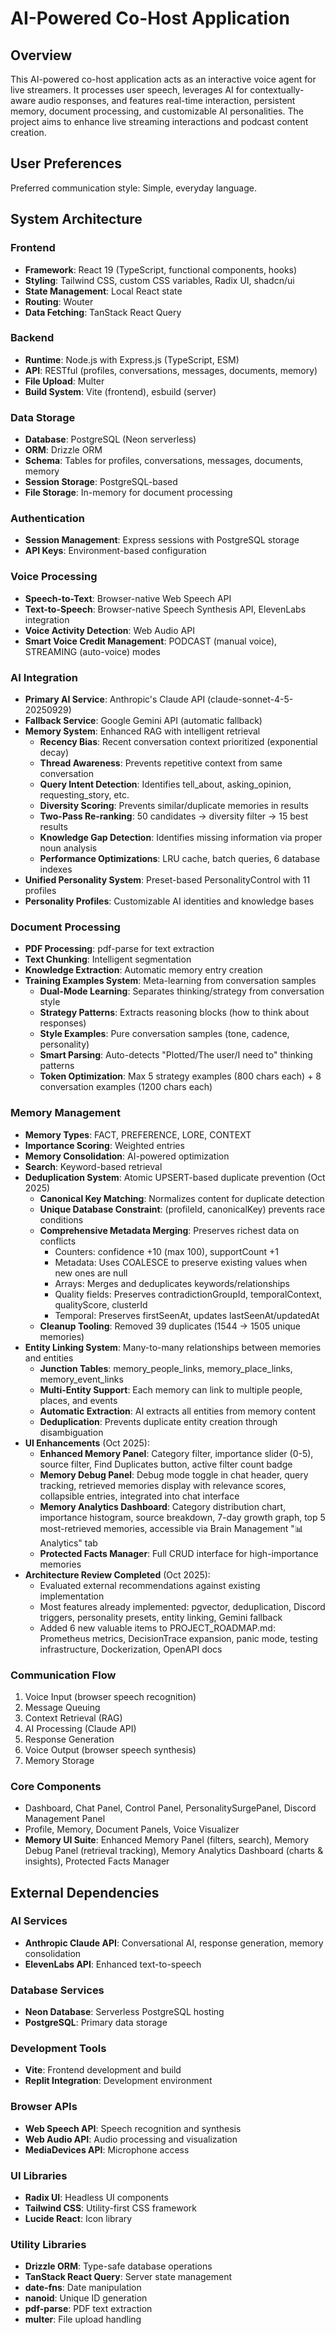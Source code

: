 # AI-Powered Co-Host Application

## Overview
This AI-powered co-host application acts as an interactive voice agent for live streamers. It processes user speech, leverages AI for contextually-aware audio responses, and features real-time interaction, persistent memory, document processing, and customizable AI personalities. The project aims to enhance live streaming interactions and podcast content creation.

## User Preferences
Preferred communication style: Simple, everyday language.

## System Architecture

### Frontend
- **Framework**: React 19 (TypeScript, functional components, hooks)
- **Styling**: Tailwind CSS, custom CSS variables, Radix UI, shadcn/ui
- **State Management**: Local React state
- **Routing**: Wouter
- **Data Fetching**: TanStack React Query

### Backend
- **Runtime**: Node.js with Express.js (TypeScript, ESM)
- **API**: RESTful (profiles, conversations, messages, documents, memory)
- **File Upload**: Multer
- **Build System**: Vite (frontend), esbuild (server)

### Data Storage
- **Database**: PostgreSQL (Neon serverless)
- **ORM**: Drizzle ORM
- **Schema**: Tables for profiles, conversations, messages, documents, memory
- **Session Storage**: PostgreSQL-based
- **File Storage**: In-memory for document processing

### Authentication
- **Session Management**: Express sessions with PostgreSQL storage
- **API Keys**: Environment-based configuration

### Voice Processing
- **Speech-to-Text**: Browser-native Web Speech API
- **Text-to-Speech**: Browser-native Speech Synthesis API, ElevenLabs integration
- **Voice Activity Detection**: Web Audio API
- **Smart Voice Credit Management**: PODCAST (manual voice), STREAMING (auto-voice) modes

### AI Integration
- **Primary AI Service**: Anthropic's Claude API (claude-sonnet-4-5-20250929)
- **Fallback Service**: Google Gemini API (automatic fallback)
- **Memory System**: Enhanced RAG with intelligent retrieval
  - **Recency Bias**: Recent conversation context prioritized (exponential decay)
  - **Thread Awareness**: Prevents repetitive context from same conversation
  - **Query Intent Detection**: Identifies tell_about, asking_opinion, requesting_story, etc.
  - **Diversity Scoring**: Prevents similar/duplicate memories in results
  - **Two-Pass Re-ranking**: 50 candidates → diversity filter → 15 best results
  - **Knowledge Gap Detection**: Identifies missing information via proper noun analysis
  - **Performance Optimizations**: LRU cache, batch queries, 6 database indexes
- **Unified Personality System**: Preset-based PersonalityControl with 11 profiles
- **Personality Profiles**: Customizable AI identities and knowledge bases

### Document Processing
- **PDF Processing**: pdf-parse for text extraction
- **Text Chunking**: Intelligent segmentation
- **Knowledge Extraction**: Automatic memory entry creation
- **Training Examples System**: Meta-learning from conversation samples
  - **Dual-Mode Learning**: Separates thinking/strategy from conversation style
  - **Strategy Patterns**: Extracts reasoning blocks (how to think about responses)
  - **Style Examples**: Pure conversation samples (tone, cadence, personality)
  - **Smart Parsing**: Auto-detects "Plotted/The user/I need to" thinking patterns
  - **Token Optimization**: Max 5 strategy examples (800 chars each) + 8 conversation examples (1200 chars each)

### Memory Management
- **Memory Types**: FACT, PREFERENCE, LORE, CONTEXT
- **Importance Scoring**: Weighted entries
- **Memory Consolidation**: AI-powered optimization
- **Search**: Keyword-based retrieval
- **Deduplication System**: Atomic UPSERT-based duplicate prevention (Oct 2025)
  - **Canonical Key Matching**: Normalizes content for duplicate detection
  - **Unique Database Constraint**: (profileId, canonicalKey) prevents race conditions
  - **Comprehensive Metadata Merging**: Preserves richest data on conflicts
    - Counters: confidence +10 (max 100), supportCount +1
    - Metadata: Uses COALESCE to preserve existing values when new ones are null
    - Arrays: Merges and deduplicates keywords/relationships
    - Quality fields: Preserves contradictionGroupId, temporalContext, qualityScore, clusterId
    - Temporal: Preserves firstSeenAt, updates lastSeenAt/updatedAt
  - **Cleanup Tooling**: Removed 39 duplicates (1544 → 1505 unique memories)
- **Entity Linking System**: Many-to-many relationships between memories and entities
  - **Junction Tables**: memory_people_links, memory_place_links, memory_event_links
  - **Multi-Entity Support**: Each memory can link to multiple people, places, and events
  - **Automatic Extraction**: AI extracts all entities from memory content
  - **Deduplication**: Prevents duplicate entity creation through disambiguation
- **UI Enhancements** (Oct 2025):
  - **Enhanced Memory Panel**: Category filter, importance slider (0-5), source filter, Find Duplicates button, active filter count badge
  - **Memory Debug Panel**: Debug mode toggle in chat header, query tracking, retrieved memories display with relevance scores, collapsible entries, integrated into chat interface
  - **Memory Analytics Dashboard**: Category distribution chart, importance histogram, source breakdown, 7-day growth graph, top 5 most-retrieved memories, accessible via Brain Management "📊 Analytics" tab
  - **Protected Facts Manager**: Full CRUD interface for high-importance memories
- **Architecture Review Completed** (Oct 2025):
  - Evaluated external recommendations against existing implementation
  - Most features already implemented: pgvector, deduplication, Discord triggers, personality presets, entity linking, Gemini fallback
  - Added 6 new valuable items to PROJECT_ROADMAP.md: Prometheus metrics, DecisionTrace expansion, panic mode, testing infrastructure, Dockerization, OpenAPI docs

### Communication Flow
1. Voice Input (browser speech recognition)
2. Message Queuing
3. Context Retrieval (RAG)
4. AI Processing (Claude API)
5. Response Generation
6. Voice Output (browser speech synthesis)
7. Memory Storage

### Core Components
- Dashboard, Chat Panel, Control Panel, PersonalitySurgePanel, Discord Management Panel
- Profile, Memory, Document Panels, Voice Visualizer
- **Memory UI Suite**: Enhanced Memory Panel (filters, search), Memory Debug Panel (retrieval tracking), Memory Analytics Dashboard (charts & insights), Protected Facts Manager

## External Dependencies

### AI Services
- **Anthropic Claude API**: Conversational AI, response generation, memory consolidation
- **ElevenLabs API**: Enhanced text-to-speech

### Database Services
- **Neon Database**: Serverless PostgreSQL hosting
- **PostgreSQL**: Primary data storage

### Development Tools
- **Vite**: Frontend development and build
- **Replit Integration**: Development environment

### Browser APIs
- **Web Speech API**: Speech recognition and synthesis
- **Web Audio API**: Audio processing and visualization
- **MediaDevices API**: Microphone access

### UI Libraries
- **Radix UI**: Headless UI components
- **Tailwind CSS**: Utility-first CSS framework
- **Lucide React**: Icon library

### Utility Libraries
- **Drizzle ORM**: Type-safe database operations
- **TanStack React Query**: Server state management
- **date-fns**: Date manipulation
- **nanoid**: Unique ID generation
- **pdf-parse**: PDF text extraction
- **multer**: File upload handling